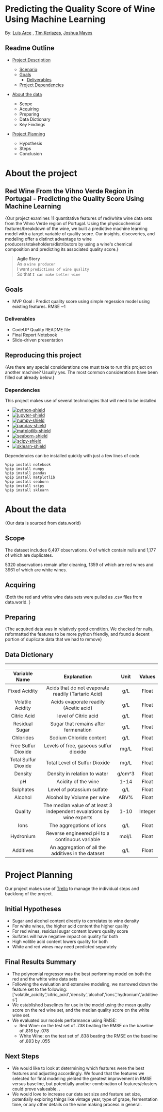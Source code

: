# Predicting the Quality Score of Wine Using Machine Learning
By: [Luis Arce](https://github.com/LuisVArce)
, [Tim Keriazes](https://github.com/tim-keriazes), [Joshua Mayes](https://github.com/MrEnigmamgine)

## Readme Outline
- [Project Description](#project_desc)  
    - [Scenario](#scenario)
    - [Goals](#goals)
        - [Deliverables](#deliverables)
    - [Project Dependencies](#dependencies)

- [About the data](#data)
    - Scope
    - Acquiring
    - Preparing
    - Data Dictionary
    - Key Findings

- [Project Planning](#plan)  
    - Hypothesis
    - Steps
    - Conclusion



# About the project <a name="project_desc"></a>

## Red Wine From the Vihno Verde Region in Portugal - Predicting the Quality Score Using Machine Learning

{Our project examines 11 quantitative features of red/white wine data sets from the Vihno Verde region of Portugal. Using the physicochemical features/breakdown of the wine, we built a predictive machine learning model with a target variable of quality score. Our insights, discoveries, and modeling offer a distinct advantage to wine producers/stakeholders/distributors by using a wine's chemical composition and predicting its associated quality score.}

> __Agile Story__  
    As a `wine producer`  
    I want `predictions of wine quality`  
    So that `I can make better wine`  

## Goals

- MVP Goal : Predict quality score using simple regession model using existing features. RMSE ~1

### Deliverables

- CodeUP Quality README file
- Final Report Notebook
- Slide-driven presentation

## Reproducing this project

{Are there any special considerations one must take to run this project on another machine?  Usually yes.  The most common considerations have been filled out already below.}

### Dependencies

This project makes use of several technologies that will need to be installed
* [![python-shield](https://img.shields.io/badge/Python-3-blue?&logo=python&logoColor=white)
    ](https://www.python.org/)
* [![jupyter-shield](https://img.shields.io/badge/Jupyter-notebook-orange?logo=jupyter&logoColor=white)
    ](https://jupyter.org/)
* [![numpy-shield](https://img.shields.io/badge/Numpy-grey?&logo=numpy)
    ](https://numpy.org/)
* [![pandas-shield](https://img.shields.io/badge/Pandas-grey?&logo=pandas)
    ](https://pandas.pydata.org/)
* [![matplotlib-shield](https://img.shields.io/badge/Matplotlib-grey.svg?)
    ](https://matplotlib.org)
* [![seaborn-shield](https://img.shields.io/badge/Seaborn-grey?&logoColor=white)
    ](https://seaborn.pydata.org/)
* [![scipy-shield](https://img.shields.io/badge/SciPy-grey?&logo=scipy&logoColor=white)
    ](https://scipy.org/)
* [![sklearn-shield](https://img.shields.io/badge/_-grey?logo=scikitlearn&logoColor=white&label=scikit-learn)
    ](https://scikit-learn.org/stable/)

Dependencies can be installed quickly with just a few lines of code.
```
%pip install notebook
%pip install numpy
%pip install pandas
%pip install matplotlib
%pip install seaborn
%pip install scipy
%pip install sklearn
```


# About the data

{Our data is sourced from data.world}

## Scope

The dataset includes 6,497 observations. 0 of which contain nulls and 1,177 of which are duplicates.

5320 observations remain after cleaning, 1359 of which are red wines and 3961 of which are white wines.

## Acquiring

{Both the red and white wine data sets were pulled as .csv files from data.world. }

## Preparing

{The acquired data was in relatively good condition. We checked for nulls, reformatted the features to be more python friendly, and found a decent portion of duplicate data that we had to remove}

## Data Dictionary
---
| **Variable Name** | **Explanation** | **Unit** | **Values** |
| :---: | :---: | :---: | :---: |
| Fixed Acidity |  Acids that do not evaporate readily (Tartaric Acid) | g/L | Float |
| Volatile Acidity | Acids evaporate readily (Acetic acid) | g/L | Float |
| Citric Acid | level of Citric acid | g/L | Float |
| Residual Sugar | Sugar that remains after fermenation | g/L | Float |
| Chlorides | Sodium Chloride content | g/L | Float |
| Free Sulfur Dioxide | Levels of free, gaseous sulfur dioxide | mg/L | Float |
| Total Sulfur Dioxide | Total Level of Sulfur Dioxide | mg/L | Float |
| Density | Density in relation to water | g/cm^3 | Float |
| pH| Acidity of the wine | 1-14 | Float |
| Sulphates | Level of potassium sulfate | g/L | Float |
| Alcohol | Alcohol by Volume per wine | ABV% | Float |
| Quality |  The median value of at least 3 independent evualations by wine experts| 1-10 | Integer | 
| Ions |  The aggregations of ions | g/L | Float |
| Hydronium |  Reverse engineered pH to a continuous variable| mol/L | Float |
|  Additives |  An aggregation of all the additives in the dataset| g/L | Float |



# Project Planning <a name="plan"></a>

Our project makes use of [Trello](https://trello.com/invite/b/QJuhQCLq/e6f31d6c42f14e6e43ac38b3d6775e58/winequality) to manage the individual steps and backlong of the project.


## Initial Hypotheses

- Sugar and alcohol content directly to correlates to wine density
- For white wines, the higher acid content the higher quality
- For red wines, residual sugar content lowers quality score
- Sulfates will have negative impact on quality for both
- High volitile acid content lowers quality for both
- White and red wines may need predicted separately

## Final Results Summary
- The polynomial regressor was the best performing model on both the red and the white wine data sets
- Following the evaluation and extensive modeling, we narrowed down the feature set to the following: ['volatile_acidity','citric_acid','density','alcohol','ions','hydronium','additives']
- We established baselines for use in the model using the mean quality score on the red wine set, and the median quality score on the white wine set.
- We evaluated our models performance using RMSE:
    - Red Wine: on the test set of .738 beating the RMSE on the baseline of .816 by .078
    - White Wine: on the test set of .838 beating the RMSE on the baseline of .893 by .055

## Next Steps
- We would like to look at determining which features were the best features and adjusting accordingly. We found that the features we selected for final modeling yielded the greatest improvement in RMSE versus baseline, but potentially another combination of features/clusters could prove valueable. .
- We would love to increase our data set size and feature set size, potentially exploring things like vintage year, type of grape, fermentation time, or any other details on the wine making process in general.

